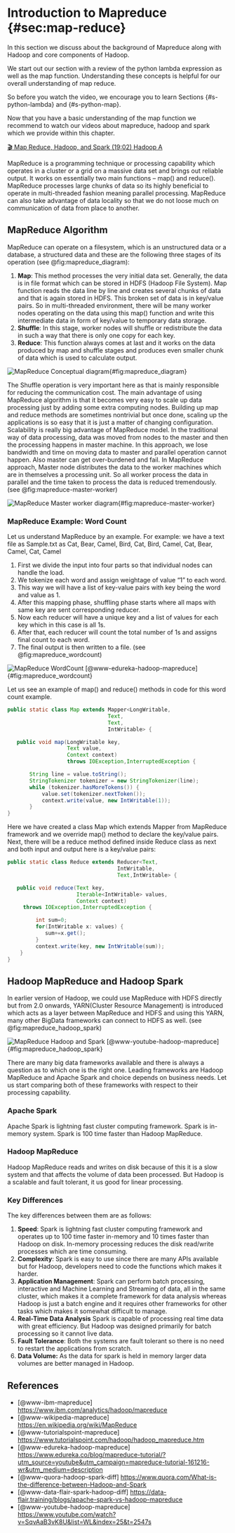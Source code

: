 # Introduction to Mapreduce {#sec:map-reduce}

In this section we discuss about the background of Mapreduce along
with Hadoop and core components of Hadoop.

We start out our section with a review of the python lambda expression
as well as the map function.  Understanding these concepts is helpful
for our overall understanding of map reduce.

So before you watch the video, we encourage you to learn Sections
{#s-python-lambda} and {#s-python-map}.

Now that you have a basic understanding of the map function we
recommend to watch our videos about mapreduce, hadoop and spark which
we provide within this chapter.

[:clapper: Map Reduce, Hadoop, and Spark (19:02) Hadoop A](https://youtu.be/HfuP2RJnQ6k)


MapReduce is a programming technique or processing capability which
operates in a cluster or a grid on a massive data set and brings out
reliable output. It works on essentially two main functions – map()
and reduce().  MapReduce processes large chunks of data so its highly
beneficial to operate in multi-threaded fashion meaning parallel
processing. MapReduce can also take advantage of data locality so that
we do not loose much on communication of data from place to another.

## MapReduce Algorithm

MapReduce can operate on a filesystem, which is an unstructured data
or a database, a structured data and these are the following three
stages of its operation (see @fig:mapreduce_diagram):

1. **Map**: This method processes the very initial data set. Generally,
   the data is in file format which can be stored in HDFS (Hadoop File
   System). Map function reads the data line by line and creates
   several chunks of data and that is again stored in HDFS. This
   broken set of data is in key/value pairs. So in multi-threaded
   environment, there will be many worker nodes operating on the data
   using this map() function and write this intermediate data in form
   of key/value to temporary data storage.
2. **Shuffle**: In this stage, worker nodes will shuffle or redistribute
   the data in such a way that there is only one copy for each key.
3. **Reduce**: This function always comes at last and it works on the
   data produced by map and shuffle stages and produces even smaller
   chunk of data which is used to calculate output.

![MapReduce Conceptual diagram](images/mapreduce-diagram.png){#fig:mapreduce_diagram}


The Shuffle operation is very important here as that is mainly
responsible for reducing the communication cost.  The main advantage
of using MapReduce algorithm is that it becomes very easy to scale up
data processing just by adding some extra computing nodes. Building up
map and reduce methods are sometimes nontrivial but once done, scaling
up the applications is so easy that it is just a matter of changing
configuration. Scalability is really big advantage of MapReduce model.
In the traditional way of data processing, data was moved from nodes
to the master and then the processing happens in master machine. In
this approach, we lose bandwidth and time on moving data to master and
parallel operation cannot happen. Also master can get over-burdened
and fail.  In MapReduce approach, Master node distributes the data to
the worker machines which are in themselves a processing unit. So all
worker process the data in parallel and the time taken to process the
data is reduced tremendously. (see @fig:mapreduce-master-worker)

![MapReduce Master worker diagram](images/mapreduce-master-worker.png){#fig:mapreduce-master-worker}

### MapReduce Example: Word Count

Let us understand MapReduce by an example. For example: we have a text
file as Sample.txt as Cat, Bear, Camel, Bird, Cat, Bird, Camel, Cat,
Bear, Camel, Cat, Camel

1. First we divide the input into four parts so that individual nodes
   can handle the load.
2. We tokenize each word and assign weightage of value “1” to each word.
3. This way we will have a list of key-value pairs with key being the
   word and value as 1.
4. After this mapping phase, shuffling phase starts where all maps
   with same key are sent corresponding reducer.
5. Now each reducer will have a unique key and a list of values for
   each key which in this case is all 1s.
6. After that, each reducer will count the total number of 1s and
   assigns final count to each word.
7. The final output is then written to a file. (see
   @fig:mapreduce_wordcount)

![MapReduce WordCount [@www-edureka-hadoop-mapreduce] ](images/mapreduce_wordcount.png){#fig:mapreduce_wordcount}



Let us see an example of map() and reduce() methods in code for this
word count example.

```java
public static class Map extends Mapper<LongWritable,
                                Text,
                                Text,
                                IntWritable> {

   public void map(LongWritable key,
                   Text value,
                   Context context)
                   throws IOException,InterruptedException {

       String line = value.toString();
       StringTokenizer tokenizer = new StringTokenizer(line);
       while (tokenizer.hasMoreTokens()) {
           value.set(tokenizer.nextToken());
           context.write(value, new IntWritable(1));
       }
}           
```

Here we have created a class Map which extends Mapper from MapReduce
framework and we override map() method to declare the key/value pairs.
Next, there will be a reduce method defined inside Reduce class as
next and both input and output here is a key/value pairs:

```java
public static class Reduce extends Reducer<Text,
                                   IntWritable,
                                   Text,IntWritable> {

   public void reduce(Text key,
                      Iterable<IntWritable> values,
                      Context context)
     throws IOException,InterruptedException {

         int sum=0;
         for(IntWritable x: values) {
            sum+=x.get();
         }
         context.write(key, new IntWritable(sum));
    }
}

```

## Hadoop MapReduce and Hadoop Spark

In earlier version of Hadoop, we could use MapReduce with HDFS
directly but from 2.0 onwards, YARN(Cluster Resource Management) is
introduced which acts as a layer between MapReduce and HDFS and using
this YARN, many other BigData frameworks can connect to HDFS as
well. (see @fig:mapreduce_hadoop_spark)

![MapReduce Hadoop and Spark [@www-youtube-hadoop-mapreduce] ](images/mapreduce_hadoop_spark.png){#fig:mapreduce_hadoop_spark}


There are many big data frameworks available and there is always a
question as to which one is the right one. Leading frameworks are
Hadoop MapReduce and Apache Spark and choice depends on business
needs.  Let us start comparing both of these frameworks with respect
to their processing capability.

### Apache Spark

Apache Spark is lightning fast cluster computing framework. Spark is
in-memory system. Spark is 100 time faster than Hadoop MapReduce.

### Hadoop MapReduce

Hadoop MapReduce reads and writes on disk because of this it is a slow
system and that affects the volume of data been processed. But Hadoop
is a scalable and fault tolerant, it us good for linear processing.

### Key Differences

The key differences between them are as follows:

1. **Speed**: Spark is lightning fast cluster computing framework and
   operates up to 100 time faster in-memory and 10 times faster than
   Hadoop on disk. In-memory processing reduces the disk read/write
   processes which are time consuming.
2. **Complexity**: Spark is easy to use since there are many APIs available
   but for Hadoop, developers need to code the functions which makes
   it harder.
3. **Application Management**: Spark can perform batch processing,
   interactive and Machine Learning and Streaming of data, all in the
   same cluster, which makes it a complete framework for data analysis
   whereas Hadoop is just a batch engine and it requires other
   frameworks for other tasks which makes it somewhat difficult to
   manage.
4. **Real-Time Data Analysis** Spark is capable of processing real time
   data with great efficiency. But Hadoop was designed primarily for
   batch processing so it cannot live data.
5. **Fault Tolerance**: Both the systems are fault tolerant so there is no
   need to restart the applications from scratch.
6. **Data Volume:** As the data for spark is held in memory larger
   data volumes are better managed in Hadoop.

## References

* [@www-ibm-mapreduce] https://www.ibm.com/analytics/hadoop/mapreduce
* [@www-wikipedia-mapreduce] https://en.wikipedia.org/wiki/MapReduce
* [@www-tutorialspoint-mapreduce] https://www.tutorialspoint.com/hadoop/hadoop_mapreduce.htm
* [@www-edureka-hadoop-mapreduce] https://www.edureka.co/blog/mapreduce-tutorial/?utm_source=youtube&utm_campaign=mapreduce-tutorial-161216-wr&utm_medium=description
* [@www-quora-hadoop-spark-diff] https://www.quora.com/What-is-the-difference-between-Hadoop-and-Spark
* [@www-data-flair-spark-hadoop-diff] https://data-flair.training/blogs/apache-spark-vs-hadoop-mapreduce
* [@www-youtube-hadoop-mapreduce] https://www.youtube.com/watch?v=SqvAaB3vK8U&list=WL&index=25&t=2547s
